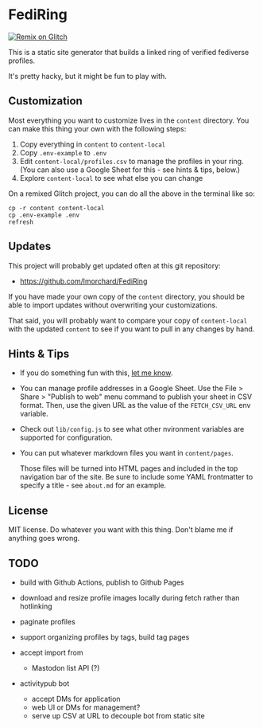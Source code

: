 # FediRing

[![Remix on Glitch](https://cdn.glitch.com/2703baf2-b643-4da7-ab91-7ee2a2d00b5b%2Fremix-button.svg)](https://glitch.com/edit/#!/import/github/lmorchard/fediring)

This is a static site generator that builds a linked ring of verified fediverse profiles.

It's pretty hacky, but it might be fun to play with.

## Customization

Most everything you want to customize lives in the `content` directory. You can make this thing your own with the following steps:

1. Copy everything in `content` to `content-local`
1. Copy `.env-example` to `.env`
1. Edit `content-local/profiles.csv` to manage the profiles in your ring. (You can also use a Google Sheet for this - see hints & tips, below.)
1. Explore `content-local` to see what else you can change

On a remixed Glitch project, you can do all the above in the terminal like so:

```
cp -r content content-local
cp .env-example .env
refresh
```

## Updates

This project will probably get updated often at this git repository:

- https://github.com/lmorchard/FediRing

If you have made your own copy of the `content` directory, you should be able to import updates without overwriting your customizations.

That said, you will probably want to compare your copy of `content-local` with the updated `content` to see if you want to pull in any changes by hand.

## Hints & Tips

- If you do something fun with this, [let me know](https://lmorchard.com).

- You can manage profile addresses in a Google Sheet. Use the File > Share > "Publish to web" menu command to publish your sheet in CSV format. Then, use the given URL as the value of the `FETCH_CSV_URL` env variable.

- Check out `lib/config.js` to see what other nvironment variables are supported for configuration.

- You can put whatever markdown files you want in `content/pages`.

  Those files will be turned into HTML pages and included in the top navigation bar of the site. Be sure to include some YAML frontmatter to specify a title - see `about.md` for an example.

## License

MIT license. Do whatever you want with this thing. Don't blame me if anything goes wrong.

## TODO

- build with Github Actions, publish to Github Pages

- download and resize profile images locally during fetch rather than hotlinking

- paginate profiles

- support organizing profiles by tags, build tag pages

- accept import from
  - Mastodon list API (?)

- activitypub bot
  - accept DMs for application
  - web UI or DMs for management?
  - serve up CSV at URL to decouple bot from static site
